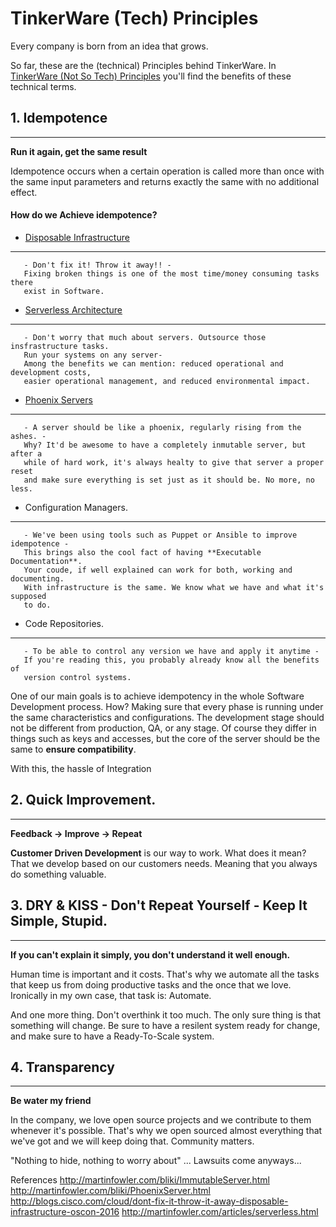 TinkerWare (Tech) Principles
===

Every company is born from an idea that grows.

So far, these are the (technical) Principles behind TinkerWare.
In [TinkerWare (Not So Tech) Principles](https://blog.tinkerware.io) you'll find
the benefits of these technical terms.

## 1. Idempotence
---

**Run it again, get the same result**

Idempotence occurs when a certain operation is called more than once with
the same input parameters and returns exactly the same with no additional effect.

#### How do we Achieve idempotence?

* [Disposable Infrastructure](http://martinfowler.com/bliki/ImmutableServer.html)

---
       - Don't fix it! Throw it away!! -
       Fixing broken things is one of the most time/money consuming tasks there
       exist in Software.

* [Serverless Architecture](http://martinfowler.com/articles/serverless.html)

---
       - Don't worry that much about servers. Outsource those insfrastructure tasks.
       Run your systems on any server-
       Among the benefits we can mention: reduced operational and development costs,
       easier operational management, and reduced environmental impact.

* [Phoenix Servers](http://martinfowler.com/bliki/PhoenixServer.html)

---
       - A server should be like a phoenix, regularly rising from the ashes. -
       Why? It'd be awesome to have a completely inmutable server, but after a
       while of hard work, it's always healty to give that server a proper reset
       and make sure everything is set just as it should be. No more, no less.

* Configuration Managers.

---
       - We've been using tools such as Puppet or Ansible to improve idempotence -
       This brings also the cool fact of having **Executable Documentation**.
       Your coude, if well explained can work for both, working and documenting.
       With infrastructure is the same. We know what we have and what it's supposed
       to do.

* Code Repositories.

---
       - To be able to control any version we have and apply it anytime -
       If you're reading this, you probably already know all the benefits of
       version control systems.

One of our main goals is to achieve idempotency in the whole Software Development
process. How? Making sure that every phase is running under the same characteristics and
configurations. The development stage should not be different from production, QA,
or any stage. Of course they differ in things such as keys and accesses, but the
core of the server should be the same to **ensure compatibility**.

With this, the hassle of Integration

## 2. Quick Improvement.
---

**Feedback -> Improve -> Repeat**

**Customer Driven Development** is our way to work. What does it mean? That we
develop based on our customers needs. Meaning that you always do something valuable.


## 3. DRY & KISS - Don't Repeat Yourself - Keep It Simple, Stupid.
---

**If you can't explain it simply, you don't understand it well enough.**

Human time is important and it costs. That's why we automate all the tasks that
keep us from doing productive tasks and the once that we love. Ironically in my
own case, that task is: Automate.

And one more thing. Don't overthink it too much. The only sure thing is that
something will change. Be sure to have a resilent system ready for change, and
make sure to have a Ready-To-Scale system.

## 4. Transparency
---

**Be water my friend**

In the company, we love open source projects and we contribute to them whenever
it's possible. That's why we open sourced almost everything that we've got and
we will keep doing that. Community matters.

"Nothing to hide, nothing to worry about" ... Lawsuits come anyways...



References
http://martinfowler.com/bliki/ImmutableServer.html
http://martinfowler.com/bliki/PhoenixServer.html
http://blogs.cisco.com/cloud/dont-fix-it-throw-it-away-disposable-infrastructure-oscon-2016
http://martinfowler.com/articles/serverless.html
